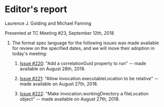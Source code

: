 # Editor's report

Laurence J. Golding and Michael Fanning

Presented at TC Meeting #23, September 12th, 2018

1. The formal spec language for the following issues was made available for review on the specified dates, and we will move their adoption in today's meeting:

    1. [Issue #220](https://github.com/oasis-tcs/sarif-spec/issues/220): "Add a correlationGuid property to run" -- made available on August 28th, 2018.

    1. [Issue #221](https://github.com/oasis-tcs/sarif-spec/issues/221): "Allow invocation.executableLocation to be relative" -- made available on August 27th, 2018.

    1. [Issue #222](https://github.com/oasis-tcs/sarif-spec/issues/222): "Make invocation.workingDirectory a fileLocation object" -- made available on August 27th, 2018.
